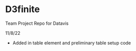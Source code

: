 # D3finite
Team Project Repo for Datavis 



11/8/22
- Added in table element and preliminary table setup code